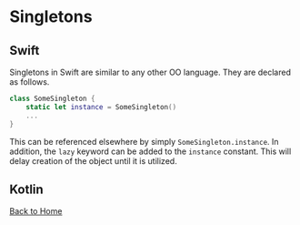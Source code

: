 # Singletons
## Swift
Singletons in Swift are similar to any other OO language. They are declared as follows.
```Swift
class SomeSingleton {
    static let instance = SomeSingleton()
    ...
}
```
This can be referenced elsewhere by simply `SomeSingleton.instance`. In addition, the `lazy` keyword can be added to the `instance` constant. This will delay creation of the object until it is utilized. 

## Kotlin
[Back to Home](../README.md)
